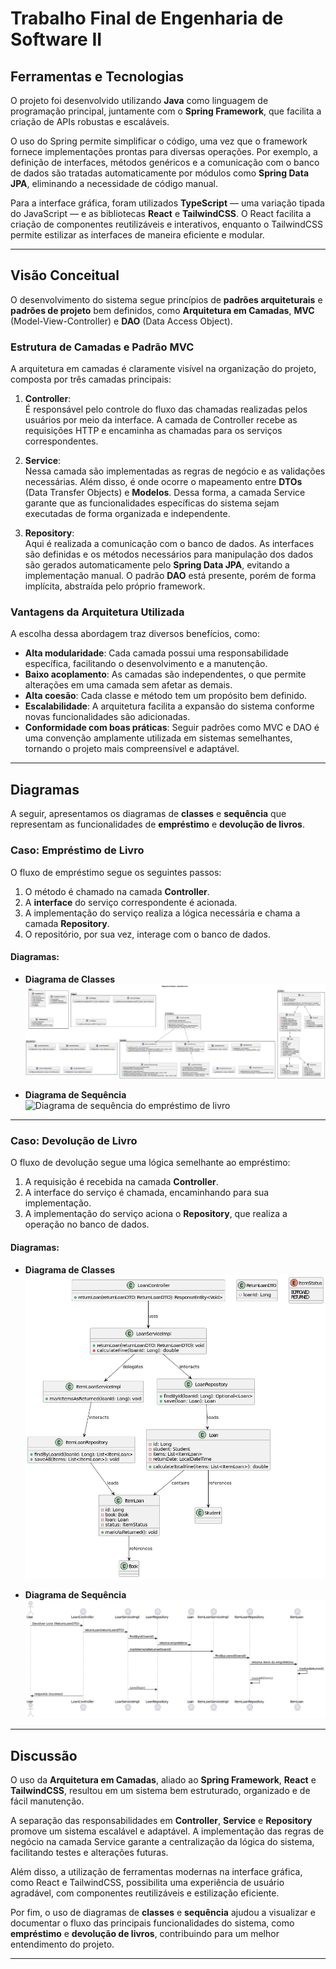 # Trabalho Final de Engenharia de Software II

## Ferramentas e Tecnologias

O projeto foi desenvolvido utilizando **Java** como linguagem de programação principal, juntamente com o **Spring Framework**, que facilita a criação de APIs robustas e escaláveis. 

O uso do Spring permite simplificar o código, uma vez que o framework fornece implementações prontas para diversas operações. Por exemplo, a definição de interfaces, métodos genéricos e a comunicação com o banco de dados são tratadas automaticamente por módulos como **Spring Data JPA**, eliminando a necessidade de código manual.

Para a interface gráfica, foram utilizados **TypeScript** — uma variação tipada do JavaScript — e as bibliotecas **React** e **TailwindCSS**. O React facilita a criação de componentes reutilizáveis e interativos, enquanto o TailwindCSS permite estilizar as interfaces de maneira eficiente e modular.

---

## Visão Conceitual

O desenvolvimento do sistema segue princípios de **padrões arquiteturais** e **padrões de projeto** bem definidos, como **Arquitetura em Camadas**, **MVC** (Model-View-Controller) e **DAO** (Data Access Object).

### Estrutura de Camadas e Padrão MVC

A arquitetura em camadas é claramente visível na organização do projeto, composta por três camadas principais:

1. **Controller**:  
   É responsável pelo controle do fluxo das chamadas realizadas pelos usuários por meio da interface. A camada de Controller recebe as requisições HTTP e encaminha as chamadas para os serviços correspondentes.

2. **Service**:  
   Nessa camada são implementadas as regras de negócio e as validações necessárias. Além disso, é onde ocorre o mapeamento entre **DTOs** (Data Transfer Objects) e **Modelos**. Dessa forma, a camada Service garante que as funcionalidades específicas do sistema sejam executadas de forma organizada e independente.

3. **Repository**:  
   Aqui é realizada a comunicação com o banco de dados. As interfaces são definidas e os métodos necessários para manipulação dos dados são gerados automaticamente pelo **Spring Data JPA**, evitando a implementação manual. O padrão **DAO** está presente, porém de forma implícita, abstraída pelo próprio framework.

### Vantagens da Arquitetura Utilizada

A escolha dessa abordagem traz diversos benefícios, como:

- **Alta modularidade**: Cada camada possui uma responsabilidade específica, facilitando o desenvolvimento e a manutenção.
- **Baixo acoplamento**: As camadas são independentes, o que permite alterações em uma camada sem afetar as demais.
- **Alta coesão**: Cada classe e método tem um propósito bem definido.
- **Escalabilidade**: A arquitetura facilita a expansão do sistema conforme novas funcionalidades são adicionadas.
- **Conformidade com boas práticas**: Seguir padrões como MVC e DAO é uma convenção amplamente utilizada em sistemas semelhantes, tornando o projeto mais compreensível e adaptável.

---

## Diagramas

A seguir, apresentamos os diagramas de **classes** e **sequência** que representam as funcionalidades de **empréstimo** e **devolução de livros**.

### Caso: Empréstimo de Livro

O fluxo de empréstimo segue os seguintes passos:

1. O método é chamado na camada **Controller**.
2. A **interface** do serviço correspondente é acionada.
3. A implementação do serviço realiza a lógica necessária e chama a camada **Repository**.
4. O repositório, por sua vez, interage com o banco de dados.

#### Diagramas:

- **Diagrama de Classes**  
![Diagrama de classes do empréstimo de livro](emprestarlivro.png)

- **Diagrama de Sequência**  
![Diagrama de sequência do empréstimo de livro](emprestimolivrosequencia.png)

---

### Caso: Devolução de Livro

O fluxo de devolução segue uma lógica semelhante ao empréstimo:

1. A requisição é recebida na camada **Controller**.
2. A interface do serviço é chamada, encaminhando para sua implementação.
3. A implementação do serviço aciona o **Repository**, que realiza a operação no banco de dados.

#### Diagramas:

- **Diagrama de Classes**  
![Diagrama de classes da devolução](devolverclasses.drawio.png)

- **Diagrama de Sequência**  
![Diagrama de sequência da devolução](devolversequencia.drawio.png)

---

## Discussão

O uso da **Arquitetura em Camadas**, aliado ao **Spring Framework**, **React** e **TailwindCSS**, resultou em um sistema bem estruturado, organizado e de fácil manutenção. 

A separação das responsabilidades em **Controller**, **Service** e **Repository** promove um sistema escalável e adaptável. A implementação das regras de negócio na camada Service garante a centralização da lógica do sistema, facilitando testes e alterações futuras.

Além disso, a utilização de ferramentas modernas na interface gráfica, como React e TailwindCSS, possibilita uma experiência de usuário agradável, com componentes reutilizáveis e estilização eficiente.

Por fim, o uso de diagramas de **classes** e **sequência** ajudou a visualizar e documentar o fluxo das principais funcionalidades do sistema, como **empréstimo** e **devolução de livros**, contribuindo para um melhor entendimento do projeto.

---

